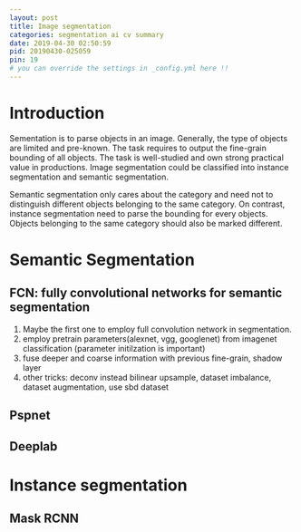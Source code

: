 ```yaml
---
layout: post
title: Image segmentation
categories: segmentation ai cv summary
date: 2019-04-30 02:50:59
pid: 20190430-025059
pin: 19
# you can override the settings in _config.yml here !!
---
```


# Introduction
Sementation is to parse objects in an image. Generally, the type of objects are limited and pre-known. The task requires to output the fine-grain bounding of all objects.
The task is well-studied and own strong practical value in productions. Image segmentation could be classified into instance segmentation and semantic segmentation.

Semantic segmentation only cares about the category and need not to distinguish different objects belonging to the same category. On contrast, instance segmentation need to parse the bounding for every objects. Objects belonging to the same category should also be marked different.


# Semantic Segmentation

## FCN: fully convolutional networks for semantic segmentation
1. Maybe the first one to employ full convolution network in segmentation.
2. employ pretrain parameters(alexnet, vgg, googlenet) from imagenet classification (parameter initilzation is important)
3. fuse deeper and coarse information with previous fine-grain, shadow layer
4. other tricks: deconv instead bilinear upsample, dataset imbalance, dataset augmentation, use sbd dataset

## Pspnet

## Deeplab

# Instance segmentation
## Mask RCNN


